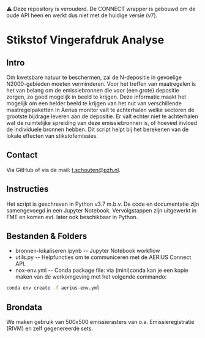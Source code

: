 ⚠️ Deze repository is verouderd. De CONNECT wrapper is gebouwd om de oude API heen en werkt dus niet met de huidige versie (v7). 



# Stikstof Vingerafdruk Analyse

## Intro 
Om kwetsbare natuur te beschermen, zal de N-depositie in gevoelige N2000-gebieden moeten verminderen. Voor het treffen van maatregelen is het van belang om de emissiebronnen die voor (een grote) depositie zorgen, zo goed mogelijk in beeld te krijgen. Deze informatie maakt het mogelijk om een helder beeld te krijgen van het nut van verschillende maatregelpaketten
In Aerius monitor valt te achterhalen welke sectoren de grootste bijdrage leveren aan de depositie. Er valt echter niet te achterhalen wat de ruimtelijke spreiding van deze emissiebronnen is, of hoeveel invloed de individuele bronnen hebben. 
Dit script helpt bij het berekenen van de lokale effecten van stikstofemissies. 

## Contact
Via GitHub of via de mail: t.schouten@pzh.nl.

## Instructies
Het script is geschreven in Python v3.7 m.b.v. De code en documentatie zijn samengevoegd in een Jupyter Notebook. Vervolgstappen zijn uitgewerkt in FME en komen evt. later ook beschikbaar in Python.

## Bestanden & Folders
- bronnen-lokaliseren.ipynb -- Jupyter Notebook workflow
- utils.py -- Helpfuncties om te communiceren met de AERIUS Connect API.
- nox-env.yml -- Conda package file: via (mini)conda kan je een kopie maken van de werkomgeving met het volgende commando:
```sh
conda env create -f aerius-env.yml
```

## Brondata
We maken gebruik van 500x500 emissierasters van o.a. Emissieregistratie (RIVM) en zelf gegenereerde sets.
